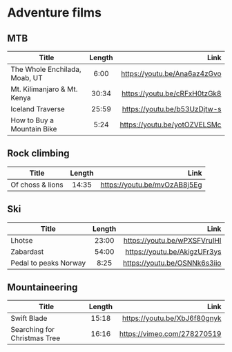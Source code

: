 # Adventure films

## MTB

| Title                                                      | Length           | Link                                                    |
| -----------------------------------------------------------|:----------------:| -------------------------------------------------------:|
|  The Whole Enchilada, Moab, UT                             | 6:00             | <https://youtu.be/Ana6az4zGvo>                          |
|  Mt. Kilimanjaro & Mt. Kenya                               | 30:34            | <https://youtu.be/cRFxH0tzGk8>                          |
|  Iceland Traverse                                          | 25:59            | <https://youtu.be/b53UzDjtw-s>                          |
|  How to Buy a Mountain Bike                                | 5:24             | <https://youtu.be/yotOZVELSMc>                          |

## Rock climbing

| Title                                                      | Length           | Link                                                    |
| -----------------------------------------------------------|:----------------:| -------------------------------------------------------:|
|  Of choss & lions                                          | 14:35            | <https://youtu.be/mvOzAB8j5Eg>                          |

## Ski

| Title                                                      | Length           | Link                                                    |
| -----------------------------------------------------------|:----------------:| -------------------------------------------------------:|
|  Lhotse                                                    | 23:00            | <https://youtu.be/wPXSFVruIHI>                          |
|  Zabardast                                                 | 54:00            | <https://youtu.be/AkigzUFr3ys>                          |
|  Pedal to peaks Norway                                     | 8:25             | <https://youtu.be/OSNNk6s3iio>                          |


## Mountaineering

| Title                                                      | Length           | Link                                                    |
| -----------------------------------------------------------|:----------------:| -------------------------------------------------------:|
|  Swift Blade                                               | 15:18            | <https://youtu.be/XbJ6f80gnyk>                          |
|  Searching for Christmas Tree                              | 16:16            | <https://vimeo.com/278270519>                           |

